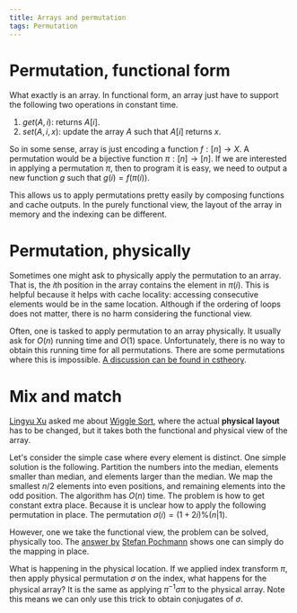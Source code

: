 ```yaml
---
title: Arrays and permutation
tags: Permutation
---
```


# Permutation, functional form

What exactly is an array. In functional form, an array just have to support the following two operations in constant time.

1. $get(A,i)$: returns $A[i]$.
2. $set(A,i,x)$: update the array $A$ such that $A[i]$ returns $x$.

So in some sense, array is just encoding a function $f:[n]\to X$.
A permutation would be a bijective function $\pi:[n]\to [n]$.
If we are interested in applying a permutation $\pi$, then to program it is easy, we need to output a new function $g$ such that $g(i) = f(\pi(i))$. 

This allows us to apply permutations pretty easily by composing functions and cache outputs. In the purely functional view, the layout of the array in memory and the indexing can be different. 

# Permutation, physically

Sometimes one might ask to physically apply the permutation to an array. That is, the $i$th position in the array contains the element in $\pi(i)$. This is helpful because it helps with cache locality: accessing consecutive elements would be in the same location. Although if the ordering of loops does not matter, there is no harm considering the functional view. 

Often, one is tasked to apply permutation to an array physically. It usually ask for $O(n)$ running time and $O(1)$ space. Unfortunately, there is no way to obtain this running time for all permutations. There are some permutations where this is impossible. [A discussion can be found in cstheory](https://cstheory.stackexchange.com/questions/6711/complexity-of-applying-a-permutation-in-place).

# Mix and match

[Lingyu Xu](https://www.linkedin.com/in/lingyu-xu-9b87a565/) asked me about [Wiggle Sort](https://leetcode.com/problems/wiggle-sort-ii/), where the actual **physical layout** has to be changed, but it takes both the functional and physical view of the array. 

Let's consider the simple case where every element is distinct.  One simple solution is the following. Partition the numbers into the median, elements smaller than median, and elements larger than the median. We map the smallest $n/2$ elements into even positions, and remaining elements into the odd position. The algorithm has $O(n)$ time. The problem is how to get constant extra place. Because it is unclear how to apply the following permutation in place. The permutation $\sigma(i) = (1+2i) \% (n|1)$. 

However, one we take the functional view, the problem can be solved, physically too. 
The [answer by](https://leetcode.com/problems/wiggle-sort-ii/discuss/77677/ono1-after-median-virtual-indexing/81756) [Stefan Pochmann](http://www.stefan-pochmann.info/) shows one can simply do the mapping in place. 

What is happening in the physical location. If we applied index transform $\pi$, then apply physical permutation $\sigma$ on the index, what happens for the physical array? It is the same as applying $\pi^{-1}\sigma\pi$ to the physical array. Note this means we can only use this trick to obtain conjugates of $\sigma$.

